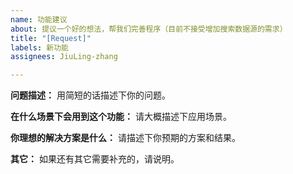 ```yaml
---
name: 功能建议
about: 提议一个好的想法，帮我们完善程序（目前不接受增加搜索数据源的需求）
title: "[Request]"
labels: 新功能
assignees: JiuLing-zhang

---
```


**问题描述：**
用简短的话描述下你的问题。

**在什么场景下会用到这个功能：**
请大概描述下应用场景。

**你理想的解决方案是什么：**
请描述下你预期的方案和结果。

**其它：**
如果还有其它需要补充的，请说明。
